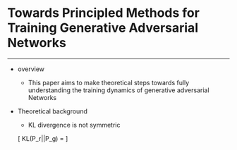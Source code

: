 # Towards Principled Methods for Training Generative Adversarial Networks
---

* overview
  * This paper aims to make theoretical steps towards fully understanding the training dynamics of generative adversarial Networks

* Theoretical background
  * KL divergence is not symmetric

  \[
    KL(P_r||P_g) = 
  \]
